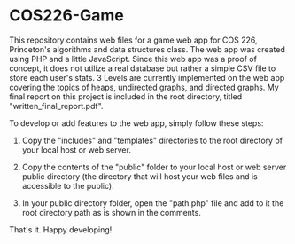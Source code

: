 # COS226-Game

This repository contains web files for a game web app for COS 226, Princeton's algorithms and data structures class. The web app was created using PHP and a little JavaScript. Since this web app was a proof of concept, it does not utilize a real database but rather a simple CSV file to store each user's stats. 3 Levels are currently implemented on the web app covering the topics of heaps, undirected graphs, and directed graphs. My final report on this project is included in the root directory, titled "written_final_report.pdf".

To develop or add features to the web app, simply follow these steps:

1) Copy the "includes" and "templates" directories to the root directory of your local host or web server.

2) Copy the contents of the "public" folder to your local host or web server public directory (the directory that will host your web files and is accessible to the public).

3) In your public directory folder, open the "path.php" file and add to it the root directory path as is shown in the comments.

That's it. Happy developing!
